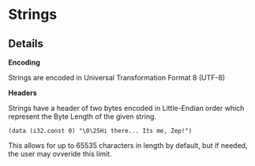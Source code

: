 # Strings

## Details

**Encoding**

Strings are encoded in Universal Transformation Format 8 (UTF-8)

**Headers**

Strings have a header of two bytes encoded in Little-Endian order which represent the Byte Length of the given string.

```wat
(data (i32.const 0) "\0\25Hi there... Its me, Zep!")
```

This allows for up to 65535 characters in length by default, but if needed, the user may ovveride this limit.